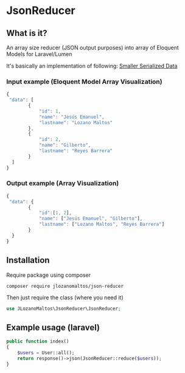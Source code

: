 # JsonReducer

## What is it?
An array size reducer (JSON output purposes) into array of Eloquent Models for Laravel/Lumen

It's basically an implementation of following:
[Smaller Serialized Data](http://www.youtube.com/watch?v=qBxeHkvJoOQ)
### Input example (Eloquent Model Array Visualization)
```javascript
{
 "data": [
		{
			"id": 1,
			"name": "Jesús Emanuel",
			"lastname": "Lozano Maltos"
		},
		{
			"id": 2,
			"name": "Gilberto",
			"lastname": "Reyes Barrera"
		}
  ]
}
```
### Output example (Array Visualization)
```javascript
{
 "data": {
		{
			"id":[1, 2],
			"name": ["Jesús Emanuel", "Gilberto"],
			"lastname": ["Lozano Maltos", "Reyes Barrera"]
		}
  }
}
```
## Installation

Require package using composer
```ssh
composer require jlozanomaltos/json-reducer
```
Then just require the class (where you need it)
```php
use JLozanoMaltos\JsonReducer\JsonReducer;
```

## Example usage (laravel)
```php
public function index()
{
	$users = User::all();
	return response()->json(JsonReducer::reduce($users));
}
```